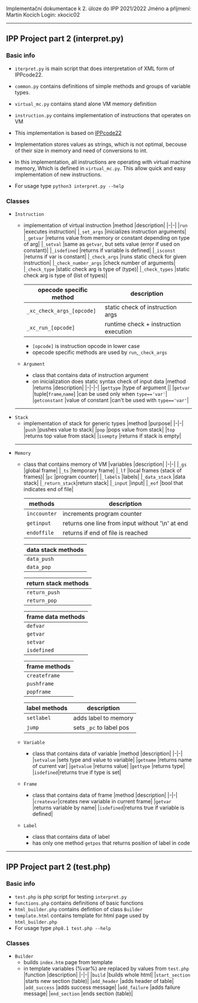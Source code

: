 Implementační dokumentace k 2. úloze do IPP 2021/2022
Jméno a příjmení: Martin Kocich
Login: xkocic02

---
## IPP Project part 2 (interpret.py)
### Basic info
- `iterpret.py` is main script that does interpretation of XML form of IPPcode22.
- `common.py` contains definitions of simple methods and groups of variable types.
- `virtual_mc.py` contains stand alone VM memory definition
- `instruction.py` contains implementation of instructions that operates on VM

- This implementation is based on [IPPcode22](https://wis.fit.vutbr.cz/FIT/st/cfs.php/course/IPP-IT/projects/2021-2022/Zadani/ipp22spec.pdf)
- Implementation stores values as strings, which is not optimal,
    becouse of their size in memory and need of conversions to int.
- In this implementation, all instructions are operating with virtual machine memory,
    Which is defined in `virtual_mc.py`. This allow quick and easy implementation of
    new instructions.
- For usage type `python3 interpret.py --help`

### Classes
- `Instruction`
    - implementation of virtual instruction
        |method                 |description|
        |-|-|
        |`run`                  |executes instruction|
        |`_set_args`            |inicializes instruction arguments|
        |`_getvar`              |returns value from memory or constant depending on type of arg|
        |`_setval`              |same as `getvar`, but sets value (error if used on constant)|
        |`_isdefined`           |returns if variable is defined|
        |`_isconst`             |returns if var is constant|
        |`_check_args`          |runs static check for given instruction|
        |`_check_number_args`   |check number of arguments|
        |`_check_type`          |static check arg is type of (type)|
        |`_check_types`         |static check arg is type of (list of types)|

        |opecode specific method                |description|
        |-|-|
        |`_xc_check_args_[opcode]`              |static check of instruction args|
        |`_xc_run_[opcode]`                     |runtime check + instruction execution|
        - `[opcode]` is instruction opcode in lower case
        - opecode specific methods are used by `run`,`_check_args`
    - `Argument`
        - class that contains data of instruction argument
        - on inicialization does static syntax check of input data
            |method         |returns                |description|
            |-|-|-|
            |`gettype`      |type of argument       ||
            |`getvar`       |tuple[`frame`,`name`]  |can be used only when `type=='var'`|
            |`getconstant`  |value of constant      |can't be used with `type=='var'`|
    ---
- `Stack`
    - implementation of stack for generic types
        |method     |purpose|
        |-|-|
        |`push`     |pushes value to stack|
        |`pop`      |pops value from stack|
        |`top`      |returns top value from stack|
        |`isempty`  |returns if stack is empty|
    ---
- `Memory`
    - class that contains memory of VM
        |variables      |description|
        |-|-|
        |`_gs`          |global frame|
        |`_ts`          |temporary frame|
        |`_lf`          |local frames (stack of frames)|
        |`pc`           |program counter|
        |`_labels`      |labels|
        |`_data_stack`  |data stack|
        |`_return_stack`|return stack|
        |`_input`       |input|
        |`_eof`         |bool that indicates end of file|

        |methods        |description|
        |-|-|
        |`inccounter`   |increments program counter|
        |`getinput`     |returns one line from input without '\n' at end|
        |`endoffile`    |returns if end of file is reached|

        |data stack methods |
        |-|
        |`data_push`        |
        |`data_pop`         |

        |return stack methods|
        |-|
        |`return_push`      |
        |`return_pop`       |

        |frame data methods|
        |-|
        |`defvar`|
        |`getvar`|
        |`setvar`|
        |`isdefined`|

        |frame methods|
        |-|
        |`createframe`|
        |`pushframe`|
        |`popframe`|

        |label methods  |description|
        |-|-|
        |`setlabel`     |adds label to memory|
        |`jump`         |sets `_pc` to label pos|


    - `Variable`
        - class that contains data of variable
            |method     |description|
            |-|-|
            |`setvalue` |sets type and value to variable|
            |`getname`  |returns name of current var|
            |`getvalue` |returns value|
            |`gettype`  |returns type|
            |`isdefined`|returns true if type is set|

    - `Frame`
        - class that contains data of frame
            |method     |description|
            |-|-|
            |`createvar`|creates new variable in current frame|
            |`getvar`   |returns variable by name|
            |`isdefined`|returns true if variable is defined|

    - `Label`
        - class that contains data of label
        - has only one method `getpos` that returns position of label in code


---
## IPP Project part 2 (test.php)
### Basic info
- `test.php` is php script for testing `interpret.py`
- `functions.php` contains definitions of basic functions
- `html_builder.php` contains defintion of class `Builder`
- `template.html` contains template for html page used by `html_builder.php`
- For usage type `php8.1 test.php --help`

### Classes
- `Builder`
    - builds `index.htm` page from template
    - in template variables (%var%) are replaced by values from `test.php`
    |function           |description|
    |-|-|
    |`build`            |builds whole html|
    |`start_section`    |starts new section (table)|
    |`add_header`       |adds header of table|
    |`add_success`      |adds success message|
    |`add_failure`      |adds failure message|
    |`end_section`      |ends section (table)|